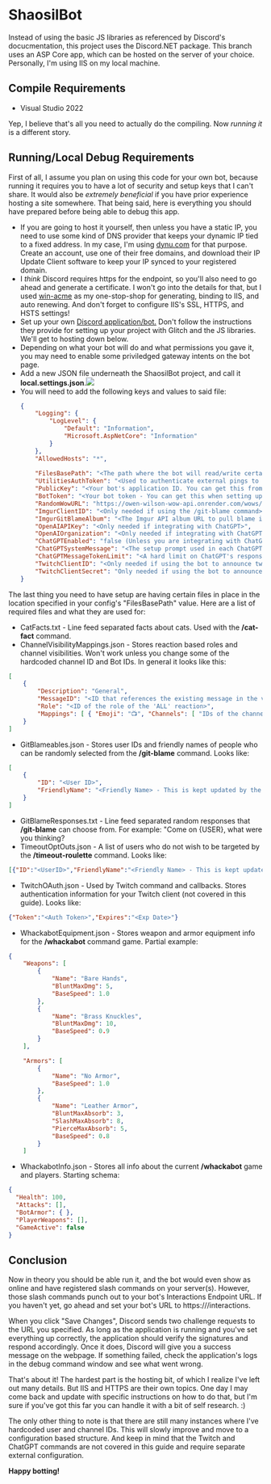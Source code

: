 <h1>ShaosilBot</h1>

Instead of using the basic JS libraries as referenced by Discord's docucmentation, this project uses the Discord.NET package. This branch uses an ASP Core app, which can be hosted on the server of your choice. Personally, I'm using IIS on my local machine.

<h2>Compile Requirements</h2>
<ul>
	<li>Visual Studio 2022</li>
</ul>

Yep, I believe that's all you need to actually do the compiling. Now _running it_ is a different story.

<h2>Running/Local Debug Requirements</h2>

First of all, I assume you plan on using this code for your own bot, because running it requires you to have a lot of security and setup keys that I can't share. It would also be <i>extremely beneficial</i> if you have prior experience hosting a site somewhere. That being said, here is everything you should have prepared before being able to debug this app.

<ul>
	<li>If you are going to host it yourself, then unless you have a static IP, you need to use some kind of DNS provider that keeps your dynamic IP tied to a fixed address. In my case, I'm using <a href="https://www.dynu.com/">dynu.com</a> for that purpose. Create an account, use one of their free domains, and download their IP Update Client software to keep your IP synced to your registered domain.</li>
	<li>I <i>think</i> Discord requires https for the endpoint, so you'll also need to go ahead and generate a certificate. I won't go into the details for that, but I used <a href="https://www.win-acme.com/">win-acme</a> as my one-stop-shop for generating, binding to IIS, and auto renewing. And don't forget to configure IIS's SSL, HTTPS, and HSTS settings!</li>
	<li>Set up your own <a href="https://discord.com/developers/docs/getting-started#creating-an-app">Discord application/bot.</a> Don't follow the instructions they provide for setting up your project with Glitch and the JS libraries. We'll get to hosting down below.</li>
	<li>Depending on what your bot will do and what permissions you gave it, you may need to enable some priviledged gateway intents on the bot page.</li>
	<li>Add a new JSON file underneath the ShaosilBot project, and call it <b>local.settings.json</b>.<img src="https://user-images.githubusercontent.com/12295139/169375709-24d3181d-d002-4f23-9ae9-0c9998e3fd58.png"></img></li>
	<li>You will need to add the following keys and values to said file:</li>
	
```json
{
    "Logging": {
        "LogLevel": {
            "Default": "Information",
            "Microsoft.AspNetCore": "Information"
        }
    },
    "AllowedHosts": "*",
	
    "FilesBasePath": "<The path where the bot will read/write certain files. More on this below. Make sure your IIS user has permissions to the folder>",
    "UtilitiesAuthToken": "<Used to authenticate external pings to the Utilities controller. You can generate your own token for this.>",
    "PublicKey": "<Your bot's application ID. You can get this from your Discord portal>",
    "BotToken": "<Your bot token - You can get this when setting up your bot in the Discord portal>",
    "RandomWowURL": "https://owen-wilson-wow-api.onrender.com/wows/random",
    "ImgurClientID": "<Only needed if using the /git-blame command>",
    "ImgurGitBlameAlbum": "<The Imgur API album URL to pull blame images from. Only needed if using the /git-blame command. My current images are at https://imgur.com/a/1IzijHj>",
    "OpenAIAPIKey": "<Only needed if integrating with ChatGPT>",
    "OpenAIOrganization": "<Only needed if integrating with ChatGPT>",
    "ChatGPTEnabled": "false (Unless you are integrating with ChatGPT)",
    "ChatGPTSystemMessage": "<The setup prompt used in each ChatGPT request - Only needed if integrating with ChatGPT>",
    "ChatGPTMessageTokenLimit": "<A hard limit on ChatGPT's response length - Only needed if integrating with ChatGPT>",
    "TwitchClientID": "<Only needed if using the bot to announce twitch streams>",
    "TwitchClientSecret": "Only needed if using the bot to announce twitch streams>",
}
```
</ul>

The last thing you need to have setup are having certain files in place in the location specified in your config's "FilesBasePath" value. Here are a list of required files and what they are used for:

<ul>
	<li>CatFacts.txt - Line feed separated facts about cats. Used with the <b>/cat-fact</b> command.</li>
	<li>ChannelVisibilityMappings.json - Stores reaction based roles and channel visibilities. Won't work unless you change some of the hardcoded channel ID and Bot IDs. In general it looks like this:</li>
</ul>

```json
[
    {
        "Description": "General",
        "MessageID": "<ID that references the existing message in the visibilities channel>",
        "Role": "<ID of the role of the 'ALL' reaction>",
        "Mappings": [ { "Emoji": "📺", "Channels": [ "IDs of the channel this reaction will unlock" ] } ]
    }
]
```
<ul>
    <li>GitBlameables.json - Stores user IDs and friendly names of people who can be randomly selected from the <b>/git-blame</b> command. Looks like:</li>
</ul>

```json
[
    {
        "ID": "<User ID>",
        "FriendlyName": "<Friendly Name> - This is kept updated by the bot"
    }
]
```

<ul>
	<li>GitBlameResponses.txt - Line feed separated random responses that <b>/git-blame</b> can choose from. For example: "Come on {USER}, what were you thinking?</li>
	<li>TimeoutOptOuts.json - A list of users who do not wish to be targeted by the <b>/timeout-roulette</b> command. Looks like:</li>
</ul>

```json
[{"ID":"<UserID>","FriendlyName":"<Friendly Name> - This is kept updated by the bot"}]
```

<ul>
	<li>TwitchOAuth.json - Used by Twitch command and callbacks. Stores authentication information for your Twitch client (not covered in this guide). Looks like:</li>
</ul>

```json
{"Token":"<Auth Token>","Expires":"<Exp Date>"}
```

<ul>
	<li>WhackabotEquipment.json - Stores weapon and armor equipment info for the <b>/whackabot</b> command game. Partial example:</li>
</ul>

```json
{
    "Weapons": [
        {
            "Name": "Bare Hands",
            "BluntMaxDmg": 5,
            "BaseSpeed": 1.0
        },
        {
            "Name": "Brass Knuckles",
            "BluntMaxDmg": 10,
            "BaseSpeed": 0.9
        }
    ],

    "Armors": [
        {
            "Name": "No Armor",
            "BaseSpeed": 1.0
        },
        {
            "Name": "Leather Armor",
            "BluntMaxAbsorb": 3,
            "SlashMaxAbsorb": 8,
            "PierceMaxAbsorb": 5,
            "BaseSpeed": 0.8
        }
    ]
```

<ul>
	<li>WhackabotInfo.json - Stores all info about the current <b>/whackabot</b> game and players. Starting schema:</li>
</ul>

```json
{
  "Health": 100,
  "Attacks": [],
  "BotArmor": { },
  "PlayerWeapons": [],
  "GameActive": false
}
```

<h2>Conclusion</h2>

Now in theory you should be able run it, and the bot would even show as online and have registered slash commands on your server(s). However, those slash commands punch out to your bot's Interactions Endpoint URL. If you haven't yet, go ahead and set your bot's URL to https://<Your-URL>/interactions.

When you click "Save Changes", Discord sends two challenge requests to the URL you specified. As long as the application is running and you've set everything up correctly, the application should verify the signatures and respond accordingly. Once it does, Discord will give you a success message on the webpage. If something failed, check the application's logs in the debug command window and see what went wrong.

That's about it! The hardest part is the hosting bit, of which I realize I've left out many details. But IIS and HTTPS are their own topics. One day I may come back and update with specific instructions on how to do that, but I'm sure if you've got this far you can handle it with a bit of self research. :)

The only other thing to note is that there are still many instances where I've hardcoded user and channel IDs. This will slowly improve and move to a configuration based structure. And keep in mind that the Twitch and ChatGPT commands are not covered in this guide and require separate external configuration.

<b>Happy botting!</b>
